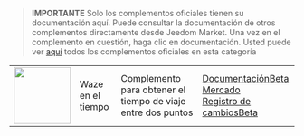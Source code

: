 
>**IMPORTANTE**
>Solo los complementos oficiales tienen su documentación aquí. Puede consultar la documentación de otros complementos directamente desde Jeedom Market. Una vez en el complemento en cuestión, haga clic en documentación.
>Usted puede ver [aquí](https://market.jeedom.com/index.php?v=d&p=market&type=plugin&categorie=travel) todos los complementos oficiales en esta categoría


| | | | |
|--- | --- | --- | ---|
|<img src="wazeintime/wazeintime_icon.png" class="pluginLogo" width="100" />|Waze en el tiempo|Complemento para obtener el tiempo de viaje entre dos puntos|[Documentación](wazeintime/index.md)[Beta](wazeintime/beta/index.md)<br/>[Mercado](https://market.jeedom.com/index.php?v=d&p=market_display&id=1820)<br/>[Registro de cambios](wazeintime/changelog.md)[Beta](wazeintime/beta/changelog.md)|
